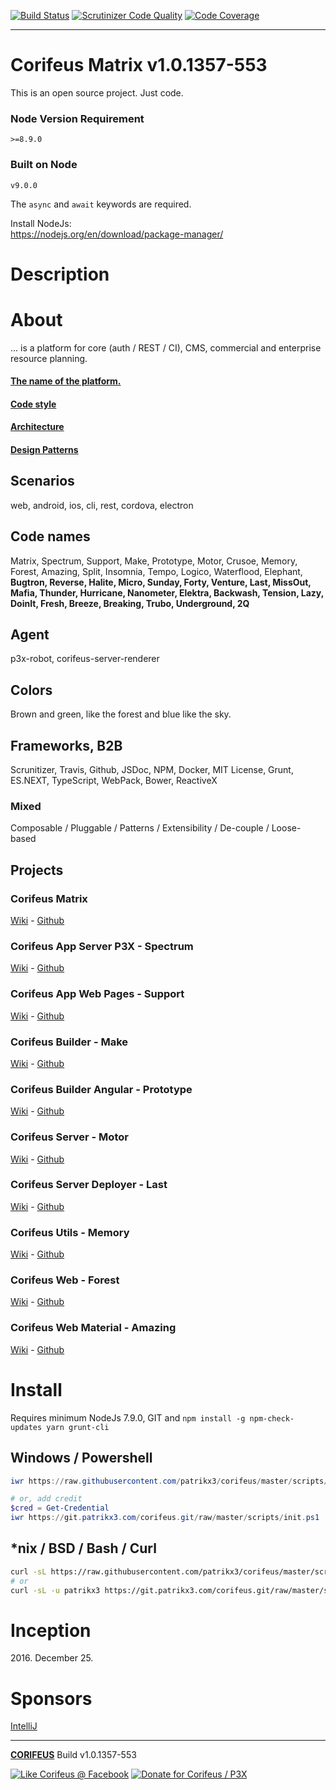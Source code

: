 [//]: #@corifeus-header

 [![Build Status](https://travis-ci.org/patrikx3/corifeus.svg?branch=master)](https://travis-ci.org/patrikx3/corifeus)  [![Scrutinizer Code Quality](https://scrutinizer-ci.com/g/patrikx3/corifeus/badges/quality-score.png?b=master)](https://scrutinizer-ci.com/g/patrikx3/corifeus/?branch=master)  [![Code Coverage](https://scrutinizer-ci.com/g/patrikx3/corifeus/badges/coverage.png?b=master)](https://scrutinizer-ci.com/g/patrikx3/corifeus/?branch=master)  
 
---
# Corifeus Matrix v1.0.1357-553  

This is an open source project. Just code.

### Node Version Requirement 
``` 
>=8.9.0 
```  
   
### Built on Node 
``` 
v9.0.0
```   
   
The ```async``` and ```await``` keywords are required.

Install NodeJs:    
https://nodejs.org/en/download/package-manager/    

# Description  

                        
[//]: #@corifeus-header:end



# About

... is a platform for core (auth / REST / CI), CMS, commercial and enterprise resource planning. 

#### [The name of the platform.](https://en.wikipedia.org/wiki/Coryphaeus)

#### [Code style](artifacts/readme/code-style.md)

#### [Architecture](artifacts/readme/arthictecture/overview.md)

#### [Design Patterns](artifacts/readme/patterns.md)

## Scenarios
web, android, ios, cli, rest, cordova, electron

## Code names
Matrix, Spectrum, Support, Make, Prototype, Motor, Crusoe, Memory, Forest, Amazing, Split, Insomnia, Tempo, Logico, Waterflood, Elephant, **Bugtron, Reverse, Halite, Micro, Sunday, Forty, Venture, Last, MissOut, Mafia, Thunder, Hurricane, Nanometer, Elektra, Backwash, Tension, Lazy, DoinIt, Fresh, Breeze, Breaking, Trubo, Underground, 2Q** 

## Agent
p3x-robot, corifeus-server-renderer

## Colors
Brown and green, like the forest and blue like the sky.

## Frameworks, B2B
Scrunitizer, Travis, Github, JSDoc, NPM, Docker, MIT License, Grunt, ES.NEXT, TypeScript, WebPack, Bower, ReactiveX

### Mixed
Composable / Pluggable / Patterns / Extensibility / De-couple / Loose-based

## Projects

[//]: #@corifeus-projects
### Corifeus Matrix 
[Wiki](https://pages.corifeus.com/corifeus) - [Github](https://github.com/patrikx3/corifeus)              
  
### Corifeus App Server P3X - Spectrum 
[Wiki](https://pages.corifeus.com/corifeus-app-server-patrikx3) - [Github](https://github.com/patrikx3/corifeus-app-server-patrikx3)              
  
### Corifeus App Web Pages - Support 
[Wiki](https://pages.corifeus.com/corifeus-app-web-pages) - [Github](https://github.com/patrikx3/corifeus-app-web-pages)              
  
### Corifeus Builder - Make 
[Wiki](https://pages.corifeus.com/corifeus-builder) - [Github](https://github.com/patrikx3/corifeus-builder)              
  
### Corifeus Builder Angular - Prototype 
[Wiki](https://pages.corifeus.com/corifeus-builder-angular) - [Github](https://github.com/patrikx3/corifeus-builder-angular)              
  
### Corifeus Server - Motor 
[Wiki](https://pages.corifeus.com/corifeus-server) - [Github](https://github.com/patrikx3/corifeus-server)              
  
### Corifeus Server Deployer - Last 
[Wiki](https://pages.corifeus.com/corifeus-server-deployer) - [Github](https://github.com/patrikx3/corifeus-server-deployer)              
  
### Corifeus Utils - Memory 
[Wiki](https://pages.corifeus.com/corifeus-utils) - [Github](https://github.com/patrikx3/corifeus-utils)              
  
### Corifeus Web - Forest 
[Wiki](https://pages.corifeus.com/corifeus-web) - [Github](https://github.com/patrikx3/corifeus-web)              
  
### Corifeus Web Material - Amazing 
[Wiki](https://pages.corifeus.com/corifeus-web-material) - [Github](https://github.com/patrikx3/corifeus-web-material)              
  

[//]: #@corifeus-projects:end


# Install
Requires minimum NodeJs 7.9.0, GIT and ```npm install -g npm-check-updates yarn grunt-cli```

## Windows / Powershell
```powershell
iwr https://raw.githubusercontent.com/patrikx3/corifeus/master/scripts/init.ps1 -UseBasicParsing | iex

# or, add credit
$cred = Get-Credential
iwr https://git.patrikx3.com/corifeus.git/raw/master/scripts/init.ps1  -Credential $cred -UseBasicParsing | iex
```

## \*nix / BSD / Bash / Curl
```bash
curl -sL https://raw.githubusercontent.com/patrikx3/corifeus/master/scripts/init.sh | bash -
# or
curl -sL -u patrikx3 https://git.patrikx3.com/corifeus.git/raw/master/scripts/init.sh | bash -
```

# Inception

2016\. December 25.

# Sponsors 

[IntelliJ](https://www.jetbrains.com/buy/opensource/?product=idea)

[//]: #@corifeus-footer

---

[**CORIFEUS**](https://pages.corifeus.com/corifeus) Build v1.0.1357-553 

[![Like Corifeus @ Facebook](https://img.shields.io/badge/LIKE-Corifeus-3b5998.svg)](https://www.facebook.com/corifeus.software) [![Donate for Corifeus / P3X](https://img.shields.io/badge/Donate-Corifeus-003087.svg)](https://www.paypal.com/cgi-bin/webscr?cmd=_donations&business=LFRV89WPRMMVE&lc=HU&item_name=Patrik%20Laszlo&item_number=patrikx3&currency_code=HUF&bn=PP%2dDonationsBF%3abtn_donate_SM%2egif%3aNonHosted) 


 

[//]: #@corifeus-footer:end
